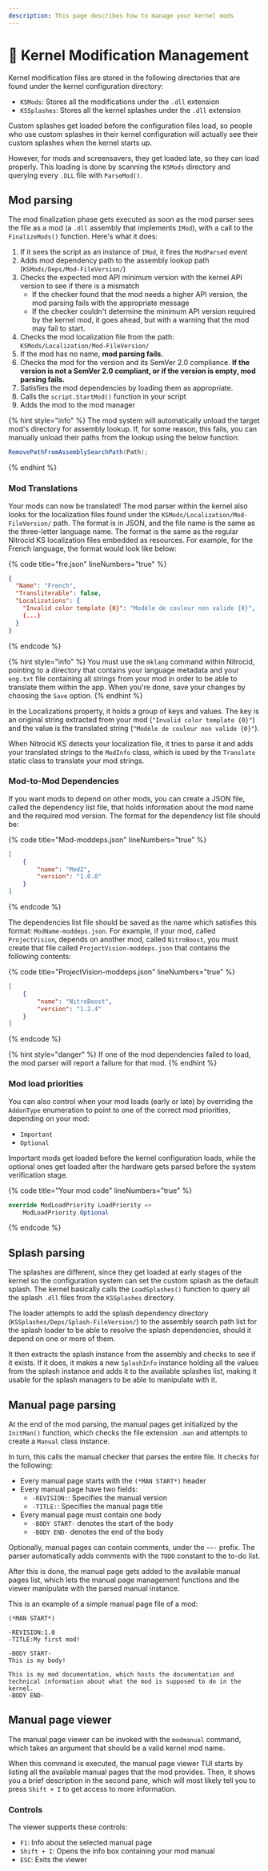 ```yaml
---
description: This page describes how to manage your kernel mods
---
```


# 🔧 Kernel Modification Management

Kernel modification files are stored in the following directories that are found under the kernel configuration directory:

* `KSMods`: Stores all the modifications under the `.dll` extension
* `KSSplashes`: Stores all the kernel splashes under the `.dll` extension

Custom splashes get loaded before the configuration files load, so people who use custom splashes in their kernel configuration will actually see their custom splashes when the kernel starts up.

However, for mods and screensavers, they get loaded late, so they can load properly. This loading is done by scanning the `KSMods` directory and querying every `.DLL` file with `ParseMod()`.

## Mod parsing

The mod finalization phase gets executed as soon as the mod parser sees the file as a mod (a `.dll` assembly that implements `IMod`), with a call to the `FinalizeMods()` function. Here's what it does:

1. If it sees the script as an instance of `IMod`, it fires the `ModParsed` event
2. Adds mod dependency path to the assembly lookup path (`KSMods/Deps/Mod-FileVersion/`)
3. Checks the expected mod API minimum version with the kernel API version to see if there is a mismatch
   * If the checker found that the mod needs a higher API version, the mod parsing fails with the appropriate message
   * If the checker couldn't determine the minimum API version required by the kernel mod, it goes ahead, but with a warning that the mod may fail to start.
4. Checks the mod localization file from the path: `KSMods/Localization/Mod-FileVersion/`
5. If the mod has no name, **mod parsing fails.**
6. Checks the mod for the version and its SemVer 2.0 compliance. **If the version is not a SemVer 2.0 compliant, or if the version is empty, mod parsing fails.**
7. Satisfies the mod dependencies by loading them as appropriate.
8. Calls the `script.StartMod()` function in your script
9. Adds the mod to the mod manager

{% hint style="info" %}
The mod system will automatically unload the target mod's directory for assembly lookup. If, for some reason, this fails, you can manually unload their paths from the lookup using the below function:

```csharp
RemovePathFromAssemblySearchPath(Path);
```
{% endhint %}

### Mod Translations

Your mods can now be translated! The mod parser within the kernel also looks for the localization files found under the `KSMods/Localization/Mod-FileVersion/` path. The format is in JSON, and the file name is the same as the three-letter language name. The format is the same as the regular Nitrocid KS localization files embedded as resources. For example, for the French language, the format would look like below:

{% code title="fre.json" lineNumbers="true" %}
```json
{
  "Name": "French",
  "Transliterable": false,
  "Localizations": {
    "Invalid color template {0}": "Modèle de couleur non valide {0}",
    (...)
  }
}
```
{% endcode %}

{% hint style="info" %}
You must use the `mklang` command within Nitrocid, pointing to a directory that contains your language metadata and your `eng.txt` file containing all strings from your mod in order to be able to translate them within the app. When you're done, save your changes by choosing the `Save` option.
{% endhint %}

In the Localizations property, it holds a group of keys and values. The key is an original string extracted from your mod (`"Invalid color template {0}"`) and the value is the translated string (`"Modèle de couleur non valide {0}"`).

When Nitrocid KS detects your localization file, it tries to parse it and adds your translated strings to the `ModInfo` class, which is used by the `Translate` static class to translate your mod strings.

### Mod-to-Mod Dependencies

If you want mods to depend on other mods, you can create a JSON file, called the dependency list file, that holds information about the mod name and the required mod version. The format for the dependency list file should be:

{% code title="Mod-moddeps.json" lineNumbers="true" %}
```json
[
    {
        "name": "Mod2",
        "version": "1.0.0"
    }
]
```
{% endcode %}

The dependencies list file should be saved as the name which satisfies this format: `ModName-moddeps.json`. For example, if your mod, called `ProjectVision`, depends on another mod, called `NitroBoost`, you must create that file called `ProjectVision-moddeps.json` that contains the following contents:

{% code title="ProjectVision-moddeps.json" lineNumbers="true" %}
```json
[
    {
        "name": "NitroBoost",
        "version": "1.2.4"
    }
]
```
{% endcode %}

{% hint style="danger" %}
If one of the mod dependencies failed to load, the mod parser will report a failure for that mod.
{% endhint %}

### Mod load priorities

You can also control when your mod loads (early or late) by overriding the `AddonType` enumeration to point to one of the correct mod priorities, depending on your mod:

* `Important`
* `Optional`

Important mods get loaded before the kernel configuration loads, while the optional ones get loaded after the hardware gets parsed before the system verification stage.

{% code title="Your mod code" lineNumbers="true" %}
```csharp
override ModLoadPriority LoadPriority =>
    ModLoadPriority.Optional
```
{% endcode %}

## Splash parsing

The splashes are different, since they get loaded at early stages of the kernel so the configuration system can set the custom splash as the default splash. The kernel basically calls the `LoadSplashes()` function to query all the splash `.dll` files from the `KSSplashes` directory.

The loader attempts to add the splash dependency directory (`KSSplashes/Deps/Splash-FileVersion/`) to the assembly search path list for the splash loader to be able to resolve the splash dependencies, should it depend on one or more of them.

It then extracts the splash instance from the assembly and checks to see if it exists. If it does, it makes a new `SplashInfo` instance holding all the values from the splash instance and adds it to the available splashes list, making it usable for the splash managers to be able to manipulate with it.

## Manual page parsing

At the end of the mod parsing, the manual pages get initialized by the `InitMan()` function, which checks the file extension `.man` and attempts to create a `Manual` class instance.

In turn, this calls the manual checker that parses the entire file. It checks for the following:

* Every manual page starts with the `(*MAN START*)` header
* Every manual page have two fields:
  * `-REVISION:`: Specifies the manual version
  * `-TITLE:`: Specifies the manual page title
* Every manual page must contain one body
  * `-BODY START-` denotes the start of the body
  * `-BODY END-` denotes the end of the body

Optionally, manual pages can contain comments, under the `~~-` prefix. The parser automatically adds comments with the `TODO` constant to the to-do list.

After this is done, the manual page gets added to the available manual pages list, which lets the manual page management functions and the viewer manipulate with the parsed manual instance.

This is an example of a simple manual page file of a mod:

```
(*MAN START*)

-REVISION:1.0
-TITLE:My first mod!

-BODY START-
This is my body!

This is my mod documentation, which hosts the documentation and technical information about what the mod is supposed to do in the kernel.
-BODY END-
```

## Manual page viewer

The manual page viewer can be invoked with the `modmanual` command, which takes an argument that should be a valid kernel mod name.

When this command is executed, the manual page viewer TUI starts by listing all the available manual pages that the mod provides. Then, it shows you a brief description in the second pane, which will most likely tell you to press `Shift + I` to get access to more information.

### Controls

The viewer supports these controls:

* `F1`: Info about the selected manual page
* `Shift + I`: Opens the info box containing your mod manual
* `ESC`: Exits the viewer
